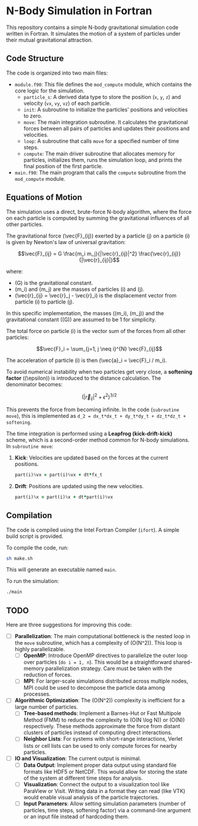 # N-Body Simulation in Fortran

This repository contains a simple N-body gravitational simulation code written in Fortran. It simulates the motion of a system of particles under their mutual gravitational attraction.

## Code Structure

The code is organized into two main files:

-   `module.f90`: This file defines the `mod_compute` module, which contains the core logic for the simulation.
    -   `particle_s`: A derived data type to store the position (`x`, `y`, `z`) and velocity (`vx`, `vy`, `vz`) of each particle.
    -   `init`: A subroutine to initialize the particles' positions and velocities to zero.
    -   `move`: The main integration subroutine. It calculates the gravitational forces between all pairs of particles and updates their positions and velocities.
    -   `loop`: A subroutine that calls `move` for a specified number of time steps.
    -   `compute`: The main driver subroutine that allocates memory for particles, initializes them, runs the simulation loop, and prints the final position of the first particle.
-   `main.f90`: The main program that calls the `compute` subroutine from the `mod_compute` module.

## Equations of Motion

The simulation uses a direct, brute-force N-body algorithm, where the force on each particle is computed by summing the gravitational influences of all other particles.

The gravitational force \(\vec{F}_{ij}\) exerted by a particle \(j\) on a particle \(i\) is given by Newton's law of universal gravitation:

```math
\vec{F}_{ij} = G \frac{m_i m_j}{|\vec{r}_{ij}|^2} \frac{\vec{r}_{ij}}{|\vec{r}_{ij}|}
```

where:
- \(G\) is the gravitational constant.
- \(m_i\) and \(m_j\) are the masses of particles \(i\) and \(j\).
- \(\vec{r}_{ij} = \vec{r}_j - \vec{r}_i\) is the displacement vector from particle \(i\) to particle \(j\).

In this specific implementation, the masses (\(m_i\), \(m_j\)) and the gravitational constant (\(G\)) are assumed to be 1 for simplicity.

The total force on particle \(i\) is the vector sum of the forces from all other particles:

```math
\vec{F}_i = \sum_{j=1, j \neq i}^{N} \vec{F}_{ij}
```

The acceleration of particle \(i\) is then \(\vec{a}_i = \vec{F}_i / m_i\).

To avoid numerical instability when two particles get very close, a **softening factor** (\(\epsilon\)) is introduced to the distance calculation. The denominator becomes:

```math
(|\vec{r}_{ij}|^2 + \epsilon^2)^{3/2}
```

This prevents the force from becoming infinite. In the code (`subroutine move`), this is implemented as `d_2 = dx_t*dx_t + dy_t*dy_t + dz_t*dz_t + softening`.

The time integration is performed using a **Leapfrog (kick-drift-kick)** scheme, which is a second-order method common for N-body simulations. In `subroutine move`:
1.  **Kick**: Velocities are updated based on the forces at the current positions.
    ```fortran
    part(i)%vx = part(i)%vx + dt*fx_t
    ```
2.  **Drift**: Positions are updated using the new velocities.
    ```fortran
    part(i)%x = part(i)%x + dt*part(i)%vx
    ```

## Compilation

The code is compiled using the Intel Fortran Compiler (`ifort`). A simple build script is provided.

To compile the code, run:
```bash
sh make.sh
```
This will generate an executable named `main`.

To run the simulation:
```bash
./main
```

## TODO

Here are three suggestions for improving this code:

- [ ] **Parallelization**: The main computational bottleneck is the nested loop in the `move` subroutine, which has a complexity of \(O(N^2)\). This loop is highly parallelizable.
    - [ ] **OpenMP**: Introduce OpenMP directives to parallelize the outer loop over particles (`do i = 1, n`). This would be a straightforward shared-memory parallelization strategy. Care must be taken with the reduction of forces.
    - [ ] **MPI**: For larger-scale simulations distributed across multiple nodes, MPI could be used to decompose the particle data among processes.

- [ ] **Algorithmic Optimization**: The \(O(N^2)\) complexity is inefficient for a large number of particles.
    - [ ] **Tree-based methods**: Implement a Barnes-Hut or Fast Multipole Method (FMM) to reduce the complexity to \(O(N \log N)\) or \(O(N)\) respectively. These methods approximate the force from distant clusters of particles instead of computing direct interactions.
    - [ ] **Neighbor Lists**: For systems with short-range interactions, Verlet lists or cell lists can be used to only compute forces for nearby particles.

- [ ] **IO and Visualization**: The current output is minimal.
    - [ ] **Data Output**: Implement proper data output using standard file formats like HDF5 or NetCDF. This would allow for storing the state of the system at different time steps for analysis.
    - [ ] **Visualization**: Connect the output to a visualization tool like ParaView or Visit. Writing data in a format they can read (like VTK) would enable visual analysis of the particle trajectories.
    - [ ] **Input Parameters**: Allow setting simulation parameters (number of particles, time steps, softening factor) via a command-line argument or an input file instead of hardcoding them.
